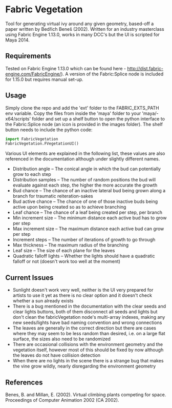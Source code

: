 Fabric Vegetation
==========
Tool for generating virtual ivy around any given geometry, based-off a paper written by Bedřich Beneš (2002). Written for an industry masterclass using Fabric Engine 1.13.0, works in many DCC's but the UI is scripted for Maya 2014.

Requirements
--------------
Tested on Fabric Engine 1.13.0 which can be found here - http://dist.fabric-engine.com/FabricEngine/). A version of the Fabric:Splice node is included for 1.15.0 but requires manual set-up.

Usage
--------------
Simply clone the repo and add the 'ext' folder to the FABRIC_EXTS_PATH env variable.
Copy the files from inside the 'maya' folder to your 'maya/<version>-x64/scripts' folder and set up a shelf button to open the python interface to the Fabric:Splice node (an icon is provided in the images folder). The shelf button needs to include the python code:

```python
import FabricVegetation
FabricVegetation.FVegetationUI()
```

Various UI elements are explained in the following list, these values are also referenced in the documentation although under slightly different names.

* Distribution angle – The conical angle in which the bud can potentially grow to each step
* Distribution samples – The number of random positions the bud will evaluate against each step, the higher the more accurate the growth
* Bud chance – The chance of an inactive lateral bud being grown along a branch for traumatic reiteration-sakes
* Bud active chance – The chance of one of those inactive buds being active upon being created so as to achieve branching
* Leaf chance – The chance of a leaf being created per step, per branch
* Min increment size – The minimum distance each active bud has to grow per step
* Max increment size – The maximum distance each active bud can grow per step
* Increment steps – The number of iterations of growth to go through
* Max thickness – The maximum radius of the branching
* Leaf size – The size of each plane for the leaves
* Quadratic falloff lights – Whether the lights should have a quadratic falloff or not (doesn't work too well at the moment)

Current Issues
--------------
- Sunlight doesn't work very well, neither is the UI very prepared for artists to use it yet as there is no clear option and it doesn't check whether a sun already exists
- There is a bug mentioned in the documentation with the clear seeds and clear lights buttons, both of them disconnect all seeds and lights but don't clean the fabricVegetation node's multi-array indexes, making any new seeds/lights have bad naming convention and wrong connections
- The leaves are generally in the correct direction but there are cases where they may seem to be less random than desired, i.e. on a large flat surface, the sizes also need to be randomized
- There are occasional collisions with the environment geometry and the vegetation itself, however most of this should be fixed by now although the leaves do not have collision detection
- When there are no lights in the scene there is a strange bug that makes the vine grow wildly, nearly disregarding the environment geometry

References
--------------
Benes, B. and Millan, E. (2002). Virtual climbing plants competing for space. Proceedings of Computer Animation 2002 (CA 2002).